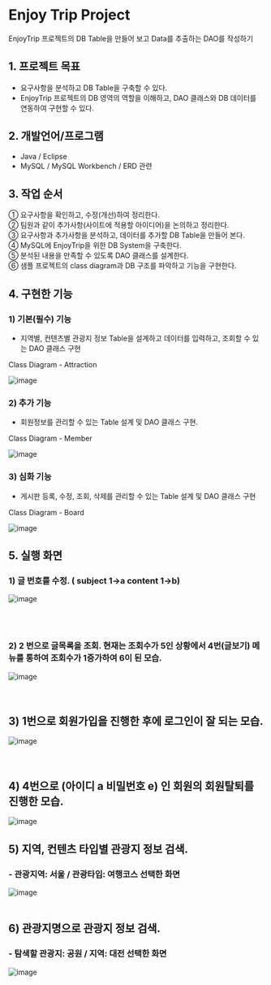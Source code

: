 # Enjoy Trip Project

EnjoyTrip 프로젝트의 DB Table을 만들어 보고 Data를 추출하는 DAO를
작성하기

## 1. 프로젝트 목표
- 요구사항을 분석하고 DB Table을 구축할 수 있다.
- EnjoyTrip 프로젝트의 DB 영역의 역할을 이해하고, DAO 클래스와 DB 데이터를 연동하여 구현할 수 있다.

## 2. 개발언어/프로그램
- Java / Eclipse
- MySQL / MySQL Workbench / ERD 관련

## 3. 작업 순서

① 요구사항을 확인하고, 수정(개선)하여 정리한다.<br/> 
② 팀원과 같이 추가사항(사이트에 적용할 아이디어)을 논의하고 정리한다.<br/> 
③ 요구사항과 추가사항을 분석하고, 데이터를 추가할 DB Table을 만들어 본다.<br/> 
④ MySQL에 EnjoyTrip을 위한 DB System을 구축한다.<br/> 
⑤ 분석된 내용을 만족할 수 있도록 DAO 클래스를 설계한다.<br/> 
⑥ 샘플 프로젝트의 class diagram과 DB 구조를 파악하고 기능을 구현한다.<br/> 

## 4. 구현한 기능

### 1) 기본(필수) 기능

- 지역별, 컨텐츠별 관광지 정보 Table을 설계하고 데이터를 입력하고,
조회할 수 있는 DAO 클래스 구현

Class Diagram - Attraction

![image](/uploads/eab8d650e48d94f2169484430b2dd3c8/image.png)

### 2) 추가 기능

- 회원정보를 관리할 수 있는 Table 설계 및 DAO 클래스 구현.

Class Diagram - Member

![image](/uploads/7bcdf7603970a57422501010276ca687/image.png)

### 3) 심화 기능

- 게시판 등록, 수정, 조회, 삭제를 관리할 수 있는 Table 설계 및 DAO 클래스 구현

Class Diagram - Board

![image](/uploads/a446c1594cb93c53787d94e2064cbb34/image.png)

## 5. 실행 화면
 
 ### 1) 글 번호를 수정. ( subject 1->a content 1->b)
![image](/uploads/ec2db01b9463ba7f9877e8f5bf658286/image.png)  

 <br/> 
 <br/> 

### 2) 2 번으로 글목록을 조회. 현재는 조회수가 5인 상황에서 4번(글보기) 메뉴를 통하여 조회수가 1증가하여 6이 된 모습.
![image](/uploads/d6052cf5ef746d55d191112b877932a8/image.png)  
<br/> 
<br/> 


## 3) 1번으로 회원가입을 진행한 후에 로그인이 잘 되는 모습.
![image](/uploads/da1029da820d793e9826e6c77ed69b35/image.png)  
<br/> 
<br/> 

## 4) 4번으로 (아이디 a 비밀번호 e) 인 회원의 회원탈퇴를 진행한 모습.
![image](/uploads/da1029da820d793e9826e6c77ed69b35/image.png)


## 5) 지역, 컨텐츠 타입별 관광지 정보 검색.
### - 관광지역: 서울 / 관광타입: 여행코스 선택한 화면<br/> 
![image](/uploads/9ec29282d8bf983f0b0fec6f35d3f7fb/image.png)
<br/> 
<br/> 

## 6) 관광지명으로 관광지 정보 검색.
### - 탐색할 관광지: 공원 / 지역: 대전 선택한 화면<br/> 
![image](/uploads/4dd0a7d6257a82cb6cb5ef9705bf64dc/image.png)
<br/> 
<br/> 

